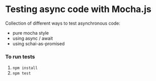 # Testing async code with Mocha.js

Collection of different ways to test asynchronous code:
 - pure mocha style
 - using async / await
 - using schai-as-promised

### To run tests

1. `npm install`
2. `npm test`

